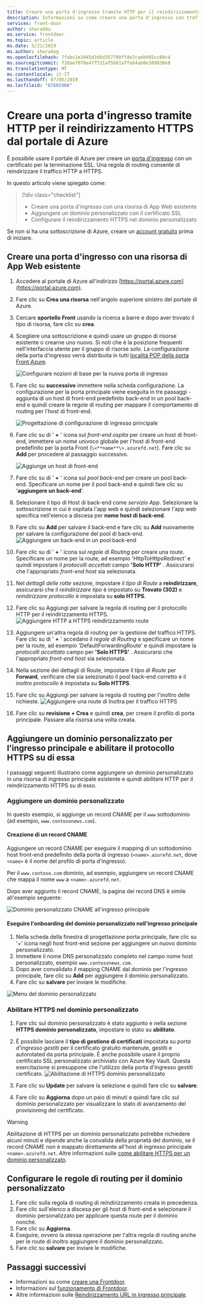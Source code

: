 ```yaml
---
title: Creare una porta d'ingresso tramite HTTP per il reindirizzamento HTTPS dal portale di Azure
description: Informazioni su come creare una porta d'ingresso con traffico reindirizzato da HTTP a HTTPS usando il portale di Azure.
services: front-door
author: sharad4u
ms.service: frontdoor
ms.topic: article
ms.date: 5/21/2019
ms.author: sharadag
ms.openlocfilehash: 7fabc1e3445d3dbd357700ffde3caeb985cc60c4
ms.sourcegitcommit: f10ae7078e477531af5b61a7fe64ab0e389830e8
ms.translationtype: MT
ms.contentlocale: it-IT
ms.lasthandoff: 07/05/2019
ms.locfileid: "67601966"
---
```

# <a name="create-a-front-door-with-http-to-https-redirection-using-the-azure-portal"></a>Creare una porta d'ingresso tramite HTTP per il reindirizzamento HTTPS dal portale di Azure

È possibile usare il portale di Azure per creare un [porta d'ingresso](front-door-overview.md) con un certificato per la terminazione SSL. Una regola di routing consente di reindirizzare il traffico HTTP a HTTPS.

In questo articolo viene spiegato come:

> [!div class="checklist"]
> * Creare una porta d'ingresso con una risorsa di App Web esistente
> * Aggiungere un dominio personalizzato con il certificato SSL 
> * Configurare il reindirizzamento HTTPS nel dominio personalizzato

Se non si ha una sottoscrizione di Azure, creare un [account gratuito](https://azure.microsoft.com/free/?WT.mc_id=A261C142F) prima di iniziare.

## <a name="create-a-front-door-with-an-existing-web-app-resource"></a>Creare una porta d'ingresso con una risorsa di App Web esistente

1. Accedere al portale di Azure all'indirizzo [https://portal.azure.com](https://portal.azure.com).
2. Fare clic su **Crea una risorsa** nell'angolo superiore sinistro del portale di Azure.
3. Cercare **sportello Front** usando la ricerca a barre e dopo aver trovato il tipo di risorsa, fare clic su **crea**.
4. Scegliere una sottoscrizione e quindi usare un gruppo di risorse esistente o crearne uno nuovo. Si noti che è la posizione frequenti nell'interfaccia utente per il gruppo di risorse solo. La configurazione della porta d'ingresso verrà distribuita in tutti [località POP della porta Front Azure](https://docs.microsoft.com/azure/frontdoor/front-door-faq#what-are-the-pop-locations-for-azure-front-door-service).

    ![Configurare nozioni di base per la nuova porta di ingresso](./media/front-door-url-redirect/front-door-create-basics.png)

5. Fare clic su **successivo** immettere nella scheda configurazione. La configurazione per la porta principale viene eseguita in tre passaggi - aggiunta di un host di front-end predefinito back-end in un pool back-end e quindi creare le regole di routing per mappare il comportamento di routing per l'host di front-end. 

     ![Progettazione di configurazione di ingresso principale](./media/front-door-url-redirect/front-door-designer.png)

6. Fare clic su di ' **+** ' icona sul _front-end ospita_ per creare un host di front-end, immettere un nome univoco globale per l'host di front-end predefinito per la porta Front (`\<**name**\>.azurefd.net`). Fare clic su **Add** per procedere al passaggio successivo.

     ![Aggiunge un host di front-end](./media/front-door-url-redirect/front-door-create-fehost.png)

7. Fare clic su di ' **+** ' icona sul _pool back-end_ per creare un pool back-end. Specificare un nome per il pool back-end e quindi fare clic su '**aggiungere un back-end**'.
8. Selezionare il tipo di Host di back-end come _servizio App_. Selezionare la sottoscrizione in cui è ospitata l'app web e quindi selezionare l'app web specifica nell'elenco a discesa per **nome host di back-end**.
9. Fare clic su **Add** per salvare il back-end e fare clic su **Add** nuovamente per salvare la configurazione del pool di back-end.   ![Aggiungere un back-end in un pool back-end](./media/front-door-url-redirect/front-door-create-backendpool.png)

10. Fare clic su di ' **+** ' icona sul _regole di Routing_ per creare una route. Specificare un nome per la route, ad esempio 'HttpToHttpsRedirect' e quindi impostare il _protocolli accettati_ campo **'Solo HTTP'** . Assicurarsi che l'appropriato _front-end host_ sia selezionata.  
11. Nel _dettagli delle rotte_ sezione, impostare il _tipo di Route_ a **reindirizzare**, assicurarsi che il _reindirizzare tipo_ è impostato su  **Trovato (302)** e _reindirizzare protocollo_ è impostata su **solo HTTPS**. 
12. Fare clic su Aggiungi per salvare la regola di routing per il protocollo HTTP per il reindirizzamento HTTPS.
     ![Aggiungere HTTP a HTTPS reindirizzamento route](./media/front-door-url-redirect/front-door-redirect-config-example.png)
13. Aggiungere un'altra regola di routing per la gestione del traffico HTTPS. Fare clic su di ' **+** ' accedano il _regole di Routing_ e specificare un nome per la route, ad esempio 'DefaultForwardingRoute' e quindi impostare la _protocolli accettato_ campo per **'Solo HTTPS'** . Assicurarsi che l'appropriato _front-end host_ sia selezionata.
14. Nella sezione dei dettagli di Route, impostare il _tipo di Route_ per **Forward**, verificare che sia selezionato il pool back-end corretto e il _inoltro protocollo_ è impostata su  **Solo HTTPS**. 
15. Fare clic su Aggiungi per salvare la regola di routing per l'inoltro delle richieste.
     ![Aggiungere una route di Inoltra per il traffico HTTPS](./media/front-door-url-redirect/front-door-forward-route-example.png)
16. Fare clic su **revisione + Crea** e quindi **crea**, per creare il profilo di porta principale. Passare alla risorsa una volta creata.

## <a name="add-a-custom-domain-to-your-front-door-and-enable-https-on-it"></a>Aggiungere un dominio personalizzato per l'ingresso principale e abilitare il protocollo HTTPS su di essa
I passaggi seguenti illustrano come aggiungere un dominio personalizzato in una risorsa di ingresso principale esistente e quindi abilitare HTTP per il reindirizzamento HTTPS su di esso. 

### <a name="add-a-custom-domain"></a>Aggiungere un dominio personalizzato

In questo esempio, si aggiunge un record CNAME per il `www` sottodominio (ad esempio, `www.contosonews.com`).

#### <a name="create-the-cname-record"></a>Creazione di un record CNAME

Aggiungere un record CNAME per eseguire il mapping di un sottodominio host front-end predefinito della porta di ingresso (`<name>.azurefd.net`, dove `<name>` è il nome del profilo di porta d'ingresso).

Per il `www.contoso.com` dominio, ad esempio, aggiungere un record CNAME che mappa il nome `www` a `<name>.azurefd.net`.

Dopo aver aggiunto il record CNAME, la pagina dei record DNS è simile all'esempio seguente:

![Dominio personalizzato CNAME all'ingresso principale](./media/front-door-url-redirect/front-door-dns-cname.png)

#### <a name="onboard-the-custom-domain-on-your-front-door"></a>Eseguire l'onboarding del dominio personalizzato nell'ingresso principale

1. Nella scheda della finestra di progettazione porta principale, fare clic su '+' icona negli host front-end sezione per aggiungere un nuovo dominio personalizzato. 
2. Immettere il nome DNS personalizzato completo nel campo nome host personalizzato, esempio `www.contosonews.com`. 
3. Dopo aver convalidato il mapping CNAME dal dominio per l'ingresso principale, fare clic su **Add** per aggiungere il dominio personalizzato.
4. Fare clic su **salvare** per inviare le modifiche.

![Menu del dominio personalizzato](./media/front-door-url-redirect/front-door-add-custom-domain.png)

### <a name="enable-https-on-your-custom-domain"></a>Abilitare HTTPS nel dominio personalizzato

1. Fare clic sul dominio personalizzato è stato aggiunto e nella sezione **HTTPS dominio personalizzato**, impostare lo stato su **abilitato**.
2. È possibile lasciare il **tipo di gestione di certificati** impostata su _porta d'ingresso gestiti_ per il certificato gratuito mantenute, gestiti e autorotated da porta principale. È anche possibile usare il proprio certificato SSL personalizzato archiviato con Azure Key Vault. Questa esercitazione si presuppone che l'utilizzo della porta d'ingresso gestiti certificato.
![Abilitazione di HTTPS dominio personalizzato](./media/front-door-url-redirect/front-door-custom-domain-https.png)

3. Fare clic su **Update** per salvare la selezione e quindi fare clic su **salvare**.
4. Fare clic su **Aggiorna** dopo un paio di minuti e quindi fare clic sul dominio personalizzato per visualizzare lo stato di avanzamento del provisioning del certificato. 

> [!WARNING]
> Abilitazione di HTTPS per un dominio personalizzato potrebbe richiedere alcuni minuti e dipende anche la convalida della proprietà del dominio, se il record CNAME non è mappato direttamente all'host di ingresso principale `<name>.azurefd.net`. Altre informazioni sulle [come abilitare HTTPS per un dominio personalizzato](./front-door-custom-domain-https.md).

## <a name="configure-the-routing-rules-for-the-custom-domain"></a>Configurare le regole di routing per il dominio personalizzato

1. Fare clic sulla regola di routing di reindirizzamento creata in precedenza.
2. Fare clic sull'elenco a discesa per gli host di front-end e selezionare il dominio personalizzato per applicare questa route per il dominio nonché.
3. Fare clic su **Aggiorna**.
4. Eseguire, ovvero la stessa operazione per l'altra regola di routing anche per le route di inoltro aggiungere il dominio personalizzato.
5. Fare clic su **salvare** per inviare le modifiche.

## <a name="next-steps"></a>Passaggi successivi

- Informazioni su come [creare una Frontdoor](quickstart-create-front-door.md).
- Informazioni sul [funzionamento di Frontdoor](front-door-routing-architecture.md).
- Altre informazioni sulle [Reindirizzamento URL in ingresso principale](front-door-url-redirect.md).
